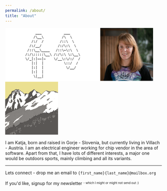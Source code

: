 ```yaml
---
permalink: /about/
title: "About"
---
```


![KP](/images/2025/kp.gif "KP") ![Katja](/assets/images/Katja.jpg "Katja") ![outdoors](/assets/images/k_out.png "outdoors")

I am Katja, born and raised in Gorje - Slovenia, but currently living in Villach - Austria.
I am an electrical engineer working for chip vendor in the area of software.
Apart from that, I have lots of different interests, a major one would be outdoors sports, 
mainly climbing and all its variants.

---

Lets connect - drop me an email to `{first_name}{last_name}@mailbox.org`

If you'd like, signup for my newsletter  <sup><sub> - which I might or might not send out :) </sub></sup>